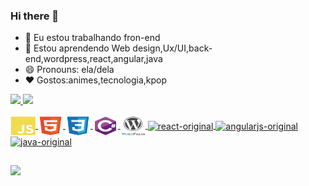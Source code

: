 ### Hi there 👋


- 🔭 Eu estou trabalhando fron-end
- 🌱 Estou aprendendo Web design,Ux/UI,back-end,wordpress,react,angular,java
- 😄 Pronouns: ela/dela
- ❤️ Gostos:animes,tecnologia,kpop

 <div>
  <a href="https://github.com/Anlann25">
  <img height = "180em" src = "https://github-readme-stats.vercel.app/api?username=Anlann25&show_icons=false&theme=tokyonight&include_all_commits=true&count_private=true" />
  <img height = "180em" src = "https://github-readme-stats.vercel.app/api/top-langs/?username=Anlann25&layout=compact&langs_count=16&heme=synthwave" />
</div>

<div style="display: inline_block"><br>
  <img align="center" alt="Rafa-Js" height="30" width="40" src="https://raw.githubusercontent.com/devicons/devicon/master/icons/javascript/javascript-plain.svg">
  <img align="center" alt="Rafa-HTML" height="30" width="40" src="https://raw.githubusercontent.com/devicons/devicon/master/icons/html5/html5-original.svg">
  <img align="center" alt="Rafa-CSS" height="30" width="40" src="https://raw.githubusercontent.com/devicons/devicon/master/icons/css3/css3-original.svg">
  <img align="center" alt="Rafa-Csharp" height="30" width="40" src="https://raw.githubusercontent.com/devicons/devicon/master/icons/csharp/csharp-original.svg">
   <img align="center" alt="wordpress-original" height="30" width="40" src="https://raw.githubusercontent.com/devicons/devicon/master/icons/wordpress/wordpress-original.svg">
 <img align="center" alt="react-original" height="30" width"40" src="https://icongr.am/devicon/react-original.svg?size=128&color=currentColor">
 <img align="center" alt="angularjs-original" height="30" width"40" src="https://icongr.am/devicon/angularjs-original.svg?size=128&color=currentColor">
 <img align="center" alt="java-original" height="30" width"40" src="https://icongr.am/devicon/java-original.svg?size=128&color=currentColor">
</div>

 
 ##
 
<div> 
  
  <a href="https://www.linkedin.com/in/annnakrys2/-45875016a" target="_blank"><img src="https://img.shields.io/badge/-LinkedIn-%230077B5?style=for-the-badge&logo=linkedin&logoColor=white" target="_blank"></a> 
 
 
 
</div>
    

